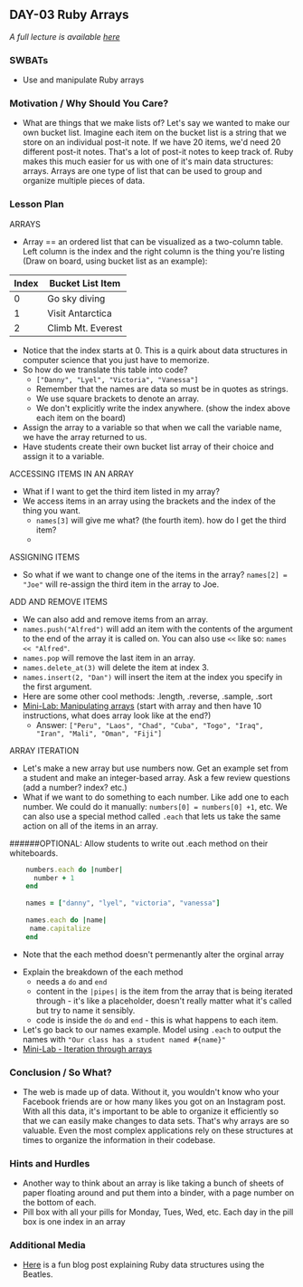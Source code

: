 ## DAY-03 Ruby Arrays

_A full lecture is available [here](LECTURE.md)_

### SWBATs
+ Use and manipulate Ruby arrays

### Motivation / Why Should You Care?
+ What are things that we make lists of? Let's say we wanted to make our own bucket list. Imagine each item on the bucket list is a string that we store on an individual post-it note. If we have 20 items, we'd need 20 different post-it notes. That's a lot of post-it notes to keep track of. Ruby makes this much easier for us with one of it's main data structures: arrays. Arrays are one type of list that can be used to group and organize multiple pieces of data.

### Lesson Plan
ARRAYS
+ Array == an ordered list that can be visualized as a two-column table. Left column is the index and the right column is the thing you're listing (Draw on board, using bucket list as an example):

| Index | Bucket List Item |
| --- | --- |
| 0 | Go sky diving | 
| 1 | Visit Antarctica |
| 2 | Climb Mt. Everest |

+ Notice that the index starts at 0. This is a quirk about data structures in computer science that you just have to memorize.
+ So how do we translate this table into code?
  + `["Danny", "Lyel", "Victoria", "Vanessa"]`
  + Remember that the names are data so must be in quotes as strings.
  + We use square brackets to denote an array.
  + We don't explicitly write the index anywhere. (show the index above each item on the board)
+ Assign the array to a variable so that when we call the variable name, we have the array returned to us.
+ Have students create their own bucket list array of their choice and assign it to a variable.

ACCESSING ITEMS IN AN ARRAY
+ What if I want to get the third item listed in my array?
+ We access items in an array using the brackets and the index of the thing you want.
  + `names[3]` will give me what? (the fourth item). how do I get the third item?
  + 
ASSIGNING ITEMS
+ So what if we want to change one of the items in the array?
`names[2] = "Joe"` will re-assign the third item in the array to Joe.

ADD AND REMOVE ITEMS
+ We can also add and remove items from an array.
+ `names.push("Alfred")` will add an item with the contents of the argument to the end of the array it is called on. You can also use `<<` like so: `names << "Alfred"`.
+ `names.pop` will remove the last item in an array.
+ `names.delete_at(3)` will delete the item at index 3.
+ `names.insert(2, "Dan")` will insert the item at the index you specify in the first argument.
+ Here are some other cool methods: .length, .reverse, .sample, .sort
+ [Mini-Lab: Manipulating arrays](https://GitHub.com/learn-co-curriculum/hs-manipulating-arrays-mini-lab) (start with array and then have 10 instructions, what does array look like at the end?)
  + Answer: `["Peru", "Laos", "Chad", "Cuba", "Togo", "Iraq", "Iran", "Mali", "Oman", "Fiji"]`

ARRAY ITERATION
+ Let's make a new array but use numbers now. Get an example set from a student and make an integer-based array. Ask a few review questions (add a number? index? etc.)
+ What if we want to do something to each number. Like add one to each number. We could do it manually: `numbers[0] = numbers[0] +1`, etc. We can also use a special method called `.each` that lets us take the same action on all of the items in an array.

######OPTIONAL: Allow students to write out .each method on their whiteboards.

```ruby
    numbers.each do |number|
      number + 1
    end
    
    names = ["danny", "lyel", "victoria", "vanessa"]
    
    names.each do |name|
     name.capitalize
    end
```        
  * Note that the each method doesn't permenantly alter the orginal array         
+ Explain the breakdown of the each method
  + needs a `do` and `end`
  + content in the `|pipes|` is the item from the array that is being iterated through - it's like a placeholder, doesn't really matter what it's called but try to name it sensibly.
  + code is inside the `do` and `end` - this is what happens to each item.
+ Let's go back to our names example. Model using `.each` to output the names with `"Our class has a student named #{name}"`
+ [Mini-Lab - Iteration through arrays](https://GitHub.com/learn-co-curriculum/hs-array-iteration-mini-lab)

### Conclusion / So What?
+ The web is made up of data. Without it, you wouldn't know who your Facebook friends are or how many likes you got on an Instagram post. With all this data, it's important to be able to organize it efficiently so that we can easily make changes to data sets. That's why arrays are so valuable. Even the most complex applications rely on these structures at times to organize the information in their codebase.

### Hints and Hurdles
+ Another way to think about an array is like taking a bunch of sheets of paper floating around and put them into a binder, with a page number on the bottom of each.
+ Pill box with all your pills for Monday, Tues, Wed, etc. Each day in the pill box is one index in an array

### Additional Media
+ [Here](http://bethannezink.GitHub.io/We-Can-Work-It-Out/) is a fun blog post explaining Ruby data structures using the Beatles.
